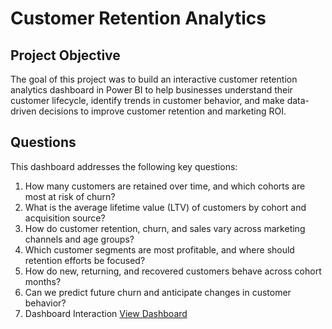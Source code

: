 # Customer Retention Analytics
## Project Objective 
The goal of this project was to build an interactive customer retention analytics dashboard in Power BI to help businesses understand their customer lifecycle, identify trends in customer behavior, and make data-driven decisions to improve customer retention and marketing ROI.
## Questions 
This dashboard addresses the following key questions:
1.	How many customers are retained over time, and which cohorts are most at risk of churn?
2.	What is the average lifetime value (LTV) of customers by cohort and acquisition source?
3.	How do customer retention, churn, and sales vary across marketing channels and age groups?
4.	Which customer segments are most profitable, and where should retention efforts be focused?
5.	How do new, returning, and recovered customers behave across cohort months?
6.	Can we predict future churn and anticipate changes in customer behavior?
11.	Dashboard Interaction <a href="https://github.com/Rumkey988/Excel-Project/blob/main/inventory_dashboard.xlsx"> View Dashboard </a> 
